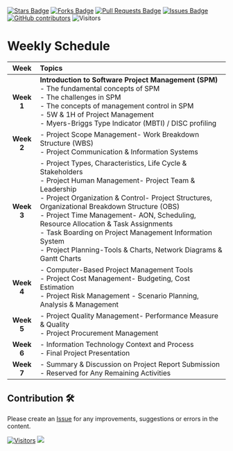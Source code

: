 <a href="https://github.com/drshahizan/project-management/stargazers"><img src="https://img.shields.io/github/stars/drshahizan/project-management" alt="Stars Badge"/></a>
<a href="https://github.com/drshahizan/project-management/network/members"><img src="https://img.shields.io/github/forks/drshahizan/project-management" alt="Forks Badge"/></a>
<a href="https://github.com/drshahizan/project-management/pulls"><img src="https://img.shields.io/github/issues-pr/drshahizan/project-management" alt="Pull Requests Badge"/></a>
<a href="https://github.com/drshahizan/project-management"><img src="https://img.shields.io/github/issues/drshahizan/project-management" alt="Issues Badge"/></a>
<a href="https://github.com/drshahizan/project-management/graphs/contributors"><img alt="GitHub contributors" src="https://img.shields.io/github/contributors/drshahizan/project-management?color=2b9348"></a>
![Visitors](https://api.visitorbadge.io/api/visitors?path=https%3A%2F%2Fgithub.com%2Fdrshahizan%2Fproject-management&labelColor=%23d9e3f0&countColor=%23697689&style=flat)

# Weekly Schedule

| **Week** | **Topics** |
|:-------:|:-----------|
| **Week 1** | **Introduction to Software Project Management (SPM)** <br> - The fundamental concepts of SPM <br> - The challenges in SPM <br> - The concepts of management control in SPM <br> - 5W & 1H of Project Management <br>  - Myers-Briggs Type Indicator (MBTI) / DISC profiling |
| **Week 2** | - Project Scope Management- Work Breakdown Structure (WBS) <br> - Project Communication & Information Systems |
| **Week 3** | - Project Types, Characteristics, Life Cycle & Stakeholders <br> - Project Human Management- Project Team & Leadership <br> - Project Organization & Control- Project Structures, Organizational Breakdown Structure (OBS) <br> - Project Time Management- AON, Scheduling, Resource Allocation & Task Assignments <br> - Task Boarding on Project Management Information System <br> - Project Planning-Tools & Charts, Network Diagrams & Gantt Charts |
| **Week 4** | - Computer-Based Project Management Tools <br> - Project Cost Management- Budgeting, Cost Estimation <br> - Project Risk Management - Scenario Planning, Analysis & Management |
| **Week 5** | - Project Quality Management- Performance Measure & Quality <br> - Project Procurement Management |
| **Week 6** | - Information Technology Context and Process <br> - Final Project Presentation |
| **Week 7** | - Summary & Discussion on Project Report Submission <br> - Reserved for Any Remaining Activities |


## Contribution 🛠️
Please create an [Issue](https://github.com/drshahizan/project-management/issues) for any improvements, suggestions or errors in the content.

[![Visitors](https://api.visitorbadge.io/api/visitors?path=https%3A%2F%2Fgithub.com%2Fdrshahizan&labelColor=%23697689&countColor=%23555555&style=plastic)](https://visitorbadge.io/status?path=https%3A%2F%2Fgithub.com%2Fdrshahizan)
![](https://hit.yhype.me/github/profile?user_id=81284918)
